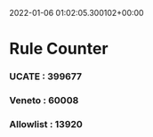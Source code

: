 2022-01-06 01:02:05.300102+00:00
# Rule Counter 
 ### UCATE : 399677

 ### Veneto : 60008

 ### Allowlist : 13920